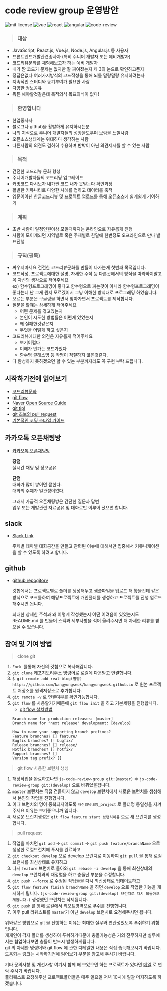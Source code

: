 # code review group 운영방안

![mit license](https://img.shields.io/badge/license-MIT-green.svg)
![vue](https://img.shields.io/badge/like-Vue.js-blue.svg)
![react](https://img.shields.io/badge/like-React.js-blue.svg)
![angular](https://img.shields.io/badge/like-Angular.js-blue.svg)
![code-review](https://img.shields.io/badge/fight-code__review-red.svg)

> ### 대상

- JavaScript, React.js, Vue.js, Node.js, Angular.js 등 사용자
- 프론트엔드개발관련종사자 (특히 주니어 개발자 또는 예비개발자)
- 코드리뷰문화를 체험해보고자 하는 예비 개발자
- 내가 짠 코드가 문제는 없지만 잘 짜여졌는지 제 3의 눈으로 확인하고픈자
- 정답은없다 여러가지방식의 코드작성을 통해 뇌를 말랑말랑 유지하려는자
- 지속적인 스터디와 동기부여가 필요한 사람
- 다양한 정보공유
- 뭐든 해야할것같은데 목적의식 목표의식이 없다!

> ### 환영합니다

- 현업종사자
- 블로그나 github을 활발하게 유지하시는분
- 나의 지식으로 주니어 개발자들의 성장을도우며 보람을 느낄사람
- 오픈소스생태계는 위대하다 생각하는 사람
- 다른사람의 의견도 겸허히 수용하며 반박이 아닌 의견제시를 할 수 있는 사람

> ### 목적

- 건전한 코드리뷰 문화 형성
- 주니어개발자들의 코드리딩 업그레이드
- 커밋코드 다시보자 내가짠 코드 내가 못믿는다 확인과정
- 활발한 커뮤니티로 다양한 사례를 접하고 데이터를 축적
- 영문이아닌 한글코드리뷰 및 프로젝트 업로드를 통해 오픈소스에 쉽게쉽게 기여하기

> ### 계획

- 초반 사람이 일정인원이상 모일때까지는 온라인으로 자유롭게 진행
- 사람이 모이게되면 지역별로 혹은 주제별로 한달에 한번정도 오프라인으로 만나 발표진행

> ### 규칙(필독)

- 싸우지마세요 건전한 코드리뷰문화를 만들어 나가는게 첫번째 목적입니다.
- 코드작성, 프로젝트에대한 설명, 자세한 주석 등 다른곳에서의 방식을 따라하지말고 꼭 자신의 생각으로 적어주세요  
  ex) 함수형프로그래밍이 좋다고 함수형으로 짜는것이 아니라 함수형프로그래밍이 좋다는데 난 그게 뭔지 모르겠어서 그냥 이해한 방식대로 프로그래밍 하였습니다.
- 모르는 부분은 구글링을 하면서 찾아가면서 프로젝트를 제작합니다.
- 질문을 할떄는 상세하게 적어주세요
  - 어떤 문제를 겪고있는지
  - 본인이 시도한 방법들은 어떤게 있었는지
  - 왜 실패한것같은지
  - 무엇을 어떻게 하고 싶은지
- 코드리뷰에대한 의견은 자유롭게 적어주세요
  - 보기어렵다
  - 이해가 안가는 코드가있다
  - 함수명 클래스명 등 작명이 적절하지 않은것같다.
- 다 완성하지 못하겠으면 할 수 있는 부분까지라도 꼭 구현 부탁 드립니다.


## 시작하기전에 읽어보기

- [코드리뷰문화](https://cimfalab.github.io/deepscan/2016/08/code-review-1?fbclid=IwAR1o49xVWcKiuWQ5HEjY8Z9sTBn0ODJdMexNlNv6s1a8GQ-OsXjMW_u8ucg)
- [git flow](https://danielkummer.github.io/git-flow-cheatsheet/index.ko_KR.html)
- [Naver Open Source Guide](https://naver.github.io/OpenSourceGuide/book/)
- [git tip!](https://tech.10000lab.xyz/git/git-tips-you-need.html?fbclid=IwAR3tMDzSw_In8N3PqwvhgF9ga21la09CM85T8SNLuYG8n-6eoFGMcEOrJRc)
- [git 초보의 pull request](https://wayhome25.github.io/git/2017/07/08/git-first-pull-request-story/)
- [기본적인 코딩 스타일 가이드](https://kangyongseok.github.io/life/coding-style/)

## 카카오톡 오픈채팅방

- [카카오톡 오픈채팅방](https://open.kakao.com/o/gGNSoNeb)

  **장점**  
  실시간 채팅 및 정보공유

  **단점**  
  대화가 많이 쌓이면 묻힌다.  
  대화의 주제가 일관성이없다.

  그래서 가급적 오픈채팅방은 간단한 질문과 답변  
  업무 또는 개발관련 자료공유 및 대화로만 이루어 졌으면 합니다.

## slack

- [Slack Link](https://join.slack.com/t/jsreviewergroup/shared_invite/enQtNTQ5NDY0OTg1MDg5LTdhZGM5ZGNiOWY2MDY4MTMyYTBhOTk3MmI1MTE5YjNmYzdjYzE4ZmUzNjU1YjQ4NzVhZTBlOGU2MmY3MDk3YmE)

  주제별 테마별 대화공간을 만들고 관련된 이슈에 대해서만 집중해서 커뮤니케이션을 할 수 있도록 하려고 합니다.

## github

- [github repogitory](https://github.com/kangyongseok/js-code-review-group)

  깃헙에서는 프로젝트별로 폴더를 생성해두고 샘플파일을 업로드 해 놓을건데 같은 방식으로 포크를하여 해당프로젝트에 개인폴더를 생성하고 프로젝트를 진행 업로드 해주시면 됩니다.

  최대한 상세한 주석과 왜 이렇게 작성했는지 어떤 어려움이 있었는지도 README.md 를 만들어 스펙과 세부사항을 적어 올려주시면 더 자세한 리뷰를 받으실 수 있습니다.


## 참여 및 기여 방법

> clone git  

1. `Fork `를통해 자신의 깃헙으로 복사해갑니다.
2. `git clone` 레포지토리주소 명령어로 로컬에 다운받고 연결합니다.
3. `$ git remote add real-blog(별명) https://github.com/kangyongseok/kangyongseok.github.io` 로 원본 프로젝트 저장소를 원격저장소로 추가합니다.
4. `git remote -v` 로 연결여부를 확인가능합니다.
3. `git flow` 를 사용할거기때문에 `git flow init` 을 하고 기본세팅을 진행합니다.
    - [git flow 설치방법](https://danielkummer.github.io/git-flow-cheatsheet/index.ko_KR.html)
    ```
    Branch name for production releases: [master] 
    Branch name for "next release" development: [develop] 

    How to name your supporting branch prefixes?
    Feature branches? [] feature/
    Bugfix branches? [] bugfix/
    Release branches? [] release/
    Hotfix branches? [] hotfix/
    Support branches? [] 
    Version tag prefix? [] 
    ```

>git flow 사용한 브런치 생성

1. 해당작업을 완료하고나면 `js-code-review-group git:(master)` => `js-code-review-group git:(develop)` 으로 바뀌었을겁니다.
2. `master` 브랜치는 직접 건들이지 않고 `develop` 브런치에서 새로운 브런치를 생성해서 본인의 작업을 진행합니다.
3. 이때 브런치의 명이 중복되지않도록 `자신의닉네임_project` 로 폴더명 통일성을 지켜주세요 이유는 보기좋으니까 입니다.
4. 새로운 브런치생성은 `git flow feature start 브랜치이름`  으로 새 브런치를 생성합니다.


>pull request

1. 작업을 마치면 `git add` => `git commit` => `git push feature/branchName` 으로 생성한 로컬브런치에 푸시를 완료하고
9. `git checkout develop` 으로 develop 브런치로 이동하여 `git pull` 을 통해 로컬브런치를 최신상태로 유지하고
9. 다시 `feature` 브런치로 돌아와 `git rebase -i develop` 을 통해 최신상태의 `develop` 브런치와의 재정렬을 하고 충돌난 부분을 수정합니다.
9. `git push --force` 로 수정된 작업들을 다시 최신상태로 업데이트하고 
9. `git flow feature finish branchName` 을 하면 `develop` 으로 작업한 기능을 게시하게 됩니다. `(js-code-review-group git:(develop) 브런치로 다시 되돌아오게됩니다.)` 생성했던 브런치는 삭제됩니다.
10. `git push` 를 통해 로컬에서 리모트영역으로 푸쉬를 진행합니다.
11. 이후 pull 리퀘스트를 `master`가 아닌 `develop` 브런치로 요청해주시면 됩니다.



위와같은 방법으로 git 을 진행하는 이유는 최대한 실무와 연관성있도록 푸쉬하기 위함입니다.  
개개인이 각자 폴더를 생성하여 푸쉬하기때문에 충돌가능성은 거의 전무하지만 실무에서는 협업하다보면 충돌이 반드시 발생하게됩니다.  
git 의 자세한 명령어와 git flow 에 관한 디테일한 내용은 직접 습득해보시기 바랍니다. 도움되는 링크는 시작하기전에 읽어보기 부분을 참고해 주시기 바랍니다.



기타 문의사항 및 개선사항 여기서 함께 해 보았으면 하는 프로젝트가 있다면 [메일](kangyongsuek@gmail.com) 로 연락 주시기 바랍니다.  
풀리퀘스트 요청해주신 프로젝트폴더들은 매주 일요일 저녁 10시에 일괄 머지하도록 하겠습니다.
